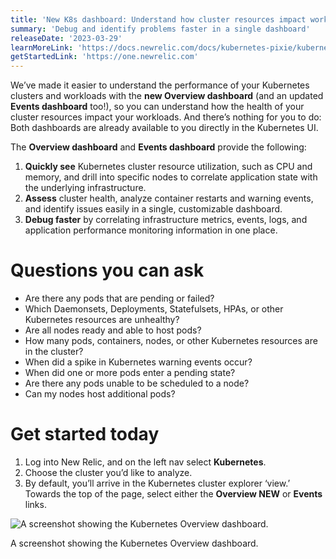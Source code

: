 ```yaml
---
title: 'New K8s dashboard: Understand how cluster resources impact workloads'
summary: 'Debug and identify problems faster in a single dashboard'
releaseDate: '2023-03-29'
learnMoreLink: 'https://docs.newrelic.com/docs/kubernetes-pixie/kubernetes-integration/understand-use-data/kubernetes-cluster-explorer/#cluster-overview-dashboard'
getStartedLink: 'https://one.newrelic.com'
---
```


We’ve made it easier to understand the performance of your Kubernetes clusters and workloads with the **new Overview dashboard** (and an updated **Events dashboard** too!), so you can understand how the health of your cluster resources impact your workloads. And there’s nothing for you to do: Both dashboards are already available to you directly in the Kubernetes UI.

The **Overview dashboard** and **Events dashboard** provide the following:

1. **Quickly see** Kubernetes cluster resource utilization, such as CPU and memory, and drill into specific nodes to correlate application state with the underlying infrastructure.
2. **Assess** cluster health, analyze container restarts and warning events, and identify issues easily in a single, customizable dashboard.
3. **Debug faster** by correlating infrastructure metrics, events, logs, and application performance monitoring information in one place.

# Questions you can ask

- Are there any pods that are pending or failed?
- Which Daemonsets, Deployments, Statefulsets, HPAs, or other Kubernetes resources are unhealthy?
- Are all nodes ready and able to host pods?
- How many pods, containers, nodes, or other Kubernetes resources are in the cluster?
- When did a spike in Kubernetes warning events occur?
- When did one or more pods enter a pending state?
- Are there any pods unable to be scheduled to a node?
- Can my nodes host additional pods?

# Get started today

1. Log into New Relic, and on the left nav select **Kubernetes**.
2. Choose the cluster you’d like to analyze.
3. By default, you’ll arrive in the Kubernetes cluster explorer ‘view.’ Towards the top of the page, select either the **Overview NEW** or **Events** links.

![A screenshot showing the Kubernetes Overview dashboard.](/images/K8s_dashboard.webp 'A screenshot showing the Kubernetes Overview dashboard.')

<figcaption>A screenshot showing the Kubernetes Overview dashboard.</figcaption>
